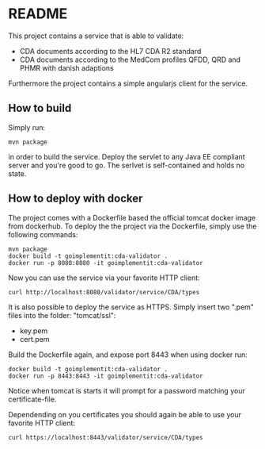 # README
This project contains a service that is able to validate:

 * CDA documents according to the HL7 CDA R2 standard
 * CDA documents according to the MedCom profiles QFDD, QRD and PHMR with danish adaptions

Furthermore the project contains a simple angularjs client for the service.

## How to build

Simply run:

~~~
mvn package
~~~

in order to build the service. Deploy the servlet to any Java EE compliant server and you're good to go. The serlvet is self-contained and holds no state.

## How to deploy with docker

The project comes with a Dockerfile based the official tomcat docker image from dockerhub.
To deploy the the project via the Dockerfile, simply use the following commands:

~~~
mvn package
docker build -t goimplementit:cda-validator .
docker run -p 8080:8080 -it goimplementit:cda-validator
~~~

Now you can use the service via your favorite HTTP client:

~~~
curl http://localhost:8080/validator/service/CDA/types
~~~

It is also possible to deploy the service as HTTPS. Simply insert two ".pem" files into the folder: "tomcat/ssl":

 * key.pem
 * cert.pem

Build the Dockerfile again, and expose port 8443 when using docker run:

~~~
docker build -t goimplementit:cda-validator .
docker run -p 8443:8443 -it goimplementit:cda-validator
~~~

Notice when tomcat is starts it will prompt for a password matching your certificate-file.

Dependending on you certificates you should again be able to use your favorite HTTP client:

~~~
curl https://localhost:8443/validator/service/CDA/types
~~~
